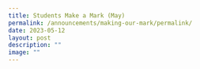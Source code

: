```yaml
---
title: Students Make a Mark (May)
permalink: /announcements/making-our-mark/permalink/
date: 2023-05-12
layout: post
description: ""
image: ""
---
```

